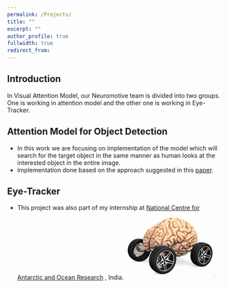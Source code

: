 ```yaml
---
permalink: /Projects/
title: ""
excerpt: ""
author_profile: true
fullwidth: true
redirect_from: 
---
```

## Introduction
In Visual Attention Model, our Neuromotive team is divided into two groups. One is working in attention model and the other one is working in Eye-Tracker.  
## Attention Model for Object Detection<br>
* In this work we are focusing on implementation of the model which will search for the target object in the same manner as human looks at the interested object in the entire image. 
* Implementation done based on the approach suggested in this [paper](http://www.robots.ox.ac.uk/~vgg/publications/2015/Parkhi15/parkhi15.pdf).

## Eye-Tracker <br>
* This project was also part of my internship at [National Centre for Antarctic and Ocean Research](http://www.ncaor.gov.in/) , India.
![test](neuromotive.jpg)





